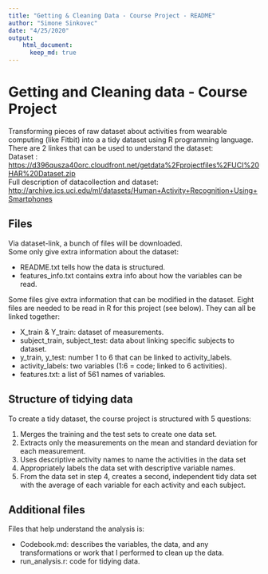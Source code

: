 ```yaml
---
title: "Getting & Cleaning Data - Course Project - README"
author: "Simone Sinkovec"
date: "4/25/2020"
output:
    html_document:
      keep_md: true
---
```


# Getting and Cleaning data - Course Project  
Transforming pieces of raw dataset about activities from wearable computing (like Fitbit) into a a tidy dataset using R programming language. There are 2 linkes that can be used to understand the dataset:  
Dataset : https://d396qusza40orc.cloudfront.net/getdata%2Fprojectfiles%2FUCI%20HAR%20Dataset.zip  
Full description of datacollection and dataset: http://archive.ics.uci.edu/ml/datasets/Human+Activity+Recognition+Using+Smartphones  

## Files  
Via dataset-link, a bunch of files will be downloaded.  
Some only give extra information about the dataset:  
- README.txt tells how the data is structured.  
- features_info.txt contains extra info about how the variables can be read.  

Some files give extra information that can be modified in the dataset. Eight files are needed to be read in R for this project (see below). They can all be linked together:  
- X_train & Y_train: dataset of measurements.  
- subject_train, subject_test: data about linking specific subjects to dataset.  
- y_train, y_test: number 1 to 6 that can be linked to activity_labels.  
- activity_labels: two variables (1:6 = code; linked to 6 activities).  
- features.txt: a list of 561 names of variables.  
  
## Structure of tidying data  
To create a tidy dataset, the course project is structured with 5 questions:  
1. Merges the training and the test sets to create one data set.  
2. Extracts only the measurements on the mean and standard deviation for each measurement.  
3. Uses descriptive activity names to name the activities in the data set  
4. Appropriately labels the data set with descriptive variable names.  
5. From the data set in step 4, creates a second, independent tidy data set with the average of each variable for each activity and each subject.  

## Additional files
Files that help understand the analysis is:  
- Codebook.md: describes the variables, the data, and any transformations or work that I performed to clean up the data.
- run_analysis.r: code for tidying data.
